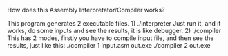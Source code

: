 How does this Assembly Interpretator/Compiler works?

This program generates 2 executable files.
    1)  ./interpreter
            Just run it, and it works, do some inputs and see the results, it is like debugger.
    2)  ./compiler
            This has 2 modes, firstly you have to compile input file, and then see the results,
            just like this:
        ./compiler 1 input.asm out.exe
        ./compiler 2 out.exe
